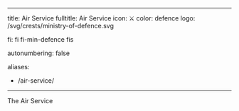   ---
title: Air Service
fulltitle: Air Service
icon: ⚔️
color: defence
logo: /svg/crests/ministry-of-defence.svg

fi: fi fi-min-defence fis

autonumbering: false

aliases:
- /air-service/
---

The Air Service